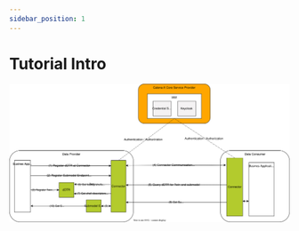 ```yaml
---
sidebar_position: 1
---
```


# Tutorial Intro

![Figure 1: High-level architecture of the Manufacturing Capability exchange in Catena-X network_](./assets/Figure_1.svg)
